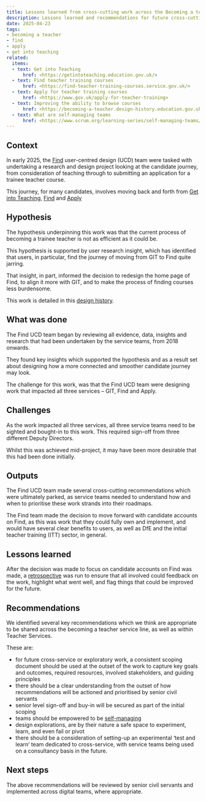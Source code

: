 ```yaml
---
title: Lessons learned from cross-cutting work across the Becoming a teacher service line
description: Lessons learned and recommendations for future cross-cutting work
date: 2025-04-23
tags:
- becoming a teacher
- find
- apply
- get into teaching
related:
  items:
  - text: Get into Teaching
      href: <https://getintoteaching.education.gov.uk/>
  - text: Find teacher training courses
      href: <https://find-teacher-training-courses.service.gov.uk/>
  - text: Apply for teacher training courses
      href: <https://www.gov.uk/apply-for-teacher-training>
  - text: Improving the ability to browse courses
      href: <https://becoming-a-teacher.design-history.education.gov.uk/find-teacher-training/improving-the-ability-to-browse-courses/>
  - text: What are self-managing teams
      href: <https://www.scrum.org/learning-series/self-managing-teams/what-are-self-managing-teams->
---
```


## Context

In early 2025, the [Find]( https://find-teacher-training-courses.service.gov.uk/) user-centred design (UCD) team were tasked with undertaking a research and design project looking at the candidate journey, from consideration of teaching through to submitting an application for a trainee teacher course.

This journey, for many candidates, involves moving back and forth from [Get into Teaching]( https://getintoteaching.education.gov.uk/), [Find]( https://find-teacher-training-courses.service.gov.uk/ ) and [Apply]( https://www.gov.uk/apply-for-teacher-training)

## Hypothesis

The hypothesis underpinning this work was that the current process of becoming a trainee teacher is not as efficient as it could be.

This hypothesis is supported by user research insight, which has identified that users, in particular, find the journey of moving from GIT to Find quite jarring. 

That insight, in part, informed the decision to redesign the home page of Find, to align it more with GIT, and to make the process of finding courses less burdensome. 

This work is detailed in this [design history]( https://becoming-a-teacher.design-history.education.gov.uk/find-teacher-training/improving-the-ability-to-browse-courses/).

## What was done

The Find UCD team began by reviewing all evidence, data, insights and research that had been undertaken by the service teams, from 2018 onwards.

They found key insights which supported the hypothesis and as a result set about designing how a more connected and smoother candidate journey may look.

The challenge for this work, was that the Find UCD team were designing work that impacted all three services – GIT, Find and Apply.

## Challenges

As the work impacted all three services, all three service teams need to be sighted and bought-in to this work. This required sign-off from three different Deputy Directors.

Whilst this was achieved mid-project, it may have been more desirable that this had been done initially.

## Outputs

The Find UCD team made several cross-cutting recommendations which were ultimately parked, as service teams needed to understand how and when to prioritise these work strands into their roadmaps.

The Find team made the decision to move forward with candidate accounts on Find, as this was work that they could fully own and implement, and would have several clear benefits to users, as well as DfE and the initial teacher training (ITT) sector, in general.

## Lessons learned

After the decision was made to focus on candidate accounts on Find was made, a [retrospective]( https://www.gov.uk/service-manual/agile-delivery/agile-tools-techniques#retrospective-meetings) was run to ensure that all involved could feedback on the work, highlight what went well, and flag things that could be improved for the future.

## Recommendations

We identified several key recommendations which we think are appropriate to be shared across the becoming a teacher service line, as well as within Teacher Services.

These are:

- for future cross-service or exploratory work, a consistent scoping document should be used at the outset of the work to capture key goals and outcomes, required resources, involved stakeholders, and guiding principles
- there should be a clear understanding from the outset of how recommendations will be actioned and prioritised by senior civil servants
- senior level sign-off and buy-in will be secured as part of the initial scoping
- teams should be empowered to be [self-managing]( https://www.scrum.org/learning-series/self-managing-teams/what-are-self-managing-teams-)
- design explorations, are by their nature a safe space to experiment, learn, and even fail or pivot
- there should be a consideration of setting-up an experimental ‘test and learn’ team dedicated to cross-service, with service teams being used on a consultancy basis in the future.

## Next steps

The above recommendations will be reviewed by senior civil servants and implemented across digital teams, where appropriate.
